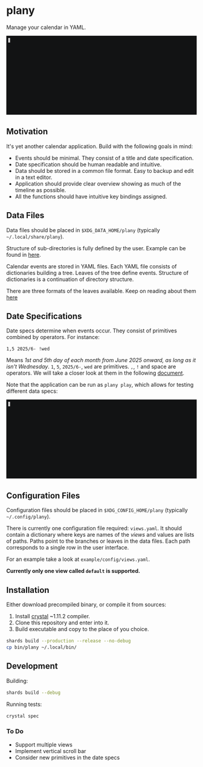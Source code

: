 # plany

Manage your calendar in YAML.

![](docs/plany.gif)

## Motivation

It's yet another calendar application. Build with the following goals in mind:

- Events should be minimal. They consist of a title and date specification.
- Date specification should be human readable and intuitive.
- Data should be stored in a common file format. Easy to backup and edit in a text editor.
- Application should provide clear overview showing as much of the timeline as possible.
- All the functions should have intuitive key bindings assigned.

## Data Files

Data files should be placed in `$XDG_DATA_HOME/plany` (typically `~/.local/share/plany`).

Structure of sub-directories is fully defined by the user. Example can be found in [here](example/data).

Calendar events are stored in YAML files. Each YAML file consists of dictionaries building a tree.
Leaves of the tree define events. Structure of dictionaries is a continuation of directory structure.

There are three formats of the leaves available. Keep on reading about them [here](docs/event_formats.md)

## Date Specifications

Date specs determine when events occur. They consist of primitives combined by operators. For instance:

```
1,5 2025/6- !wed
```

Means *1st and 5th day of each month from June 2025 onward, as long as it isn't Wednesday*.
`1`, `5`, `2025/6-`, `wed` are primitives. `,`, `!` and space are operators. We will take a closer
look at them in the following [document](docs/date_specs.md).

Note that the application can be run as `plany play`, which allows for testing different data specs:

![](docs/play.gif)

## Configuration Files

Configuration files should be placed in `$XDG_CONFIG_HOME/plany` (typically `~/.config/plany`).

There is currently one configuration file required: `views.yaml`. It should contain a dictionary where keys
are names of the *views* and values are lists of paths. Paths point to the branches or leaves in the data files. Each path corresponds to a single row in the user interface.

For an example take a look at `example/config/views.yaml`.

**Currently only one view called `default` is supported.**

## Installation

Either download precompiled binary, or compile it from sources:

1. Install [crystal](https://crystal-lang.org/) ~1.11.2 compiler.
2. Clone this repository and enter into it.
3. Build executable and copy to the place of you choice.

```sh
shards build --production --release --no-debug
cp bin/plany ~/.local/bin/
```

## Development

Building:

```sh
shards build --debug
```

Running tests:

```sh
crystal spec
```

### To Do

- Support multiple views
- Implement vertical scroll bar
- Consider new primitives in the date specs
